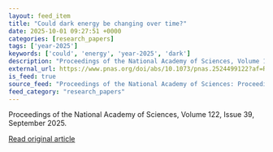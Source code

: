 ```yaml
---
layout: feed_item
title: "Could dark energy be changing over time?"
date: 2025-10-01 09:27:51 +0000
categories: [research_papers]
tags: ['year-2025']
keywords: ['could', 'energy', 'year-2025', 'dark']
description: "Proceedings of the National Academy of Sciences, Volume 122, Issue 39, September 2025"
external_url: https://www.pnas.org/doi/abs/10.1073/pnas.2524499122?af=R
is_feed: true
source_feed: "Proceedings of the National Academy of Sciences: Proceedings of the National Academy of Sciences: Table of Contents"
feed_category: "research_papers"
---
```


Proceedings of the National Academy of Sciences, Volume 122, Issue 39, September 2025.

[Read original article](https://www.pnas.org/doi/abs/10.1073/pnas.2524499122?af=R)
